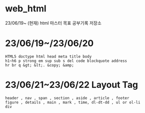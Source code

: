 # web_html
23/06/19~ (현재) html 마스터 목표 공부기록 저장소

# 23/06/19~/23/06/20
```
HTML5 doctype html head meta title body
h1~h6 p strong em sup sub s del code blockquote address
hr br q &gt; &lt;. &copy; &amp;
```
# 23/06/21~23/06/22 Layout Tag
```
header , nav , span , section , aside , article , footer
figure , details , main , mark , time, dl-dt-dd , ul or ol-li
div
```
